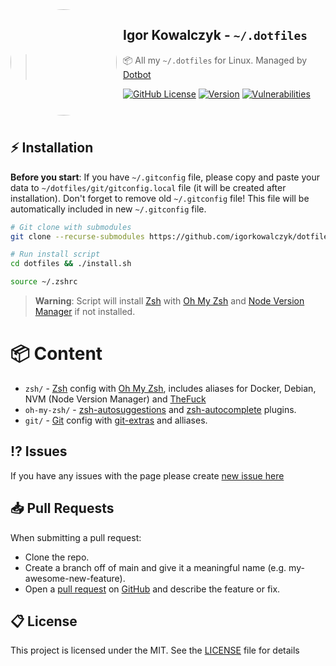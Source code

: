 <img width="170" height="170" align="left" style="float: left; margin: 0 10px 0 0; border-radius: 50%;" src="https://media.discordapp.net/attachments/710425657003212810/933327129305821184/circle.png">

## Igor Kowalczyk - `~/.dotfiles`

> 📦 All my `~/.dotfiles` for Linux. Managed by [Dotbot](https://github.com/anishathalye/dotbot)

[![GitHub License](https://img.shields.io/github/license/igorkowalczyk/dotfiles?color=%2334D058&logo=github&style=flat-square&label=License)](https://github.com/igorkowalczyk/dotfiles/blob/main/license.md)
[![Version](https://img.shields.io/github/v/release/igorkowalczyk/dotfiles?color=%2334D058&logo=github&style=flat-square&label=Version)](https://github.com/igorkowalczyk/dotfiles/releases)
[![Vulnerabilities](https://img.shields.io/snyk/vulnerabilities/github/igorkowalczyk/dotfiles?color=%2334D058&logo=github&style=flat-square&label=Vulnerabilities)](https://github.com/igorkowalczyk/dotfiles)
<br><br><br>

## ⚡️ Installation

**Before you start**: If you have `~/.gitconfig` file, please copy and paste your data to `~/dotfiles/git/gitconfig.local` file (it will be created after installation). Don't forget to remove old `~/.gitconfig` file! This file will be automatically included in new `~/.gitconfig` file.

```bash
# Git clone with submodules
git clone --recurse-submodules https://github.com/igorkowalczyk/dotfiles

# Run install script
cd dotfiles && ./install.sh

source ~/.zshrc

```

> **Warning**:
> Script will install [Zsh](https://www.zsh.org/) with [Oh My Zsh](https://ohmyz.sh/) and [Node Version Manager](https://github.com/nvm-sh/nvm) if not installed.

# 📦 Content

- `zsh/` - [Zsh](https://www.zsh.org/) config with [Oh My Zsh](https://ohmyz.sh/), includes aliases for Docker, Debian, NVM (Node Version Manager) and [TheFuck](https://github.com/nvbn/thefuck)
- `oh-my-zsh/` - [zsh-autosuggestions](https://github.com/zsh-users/zsh-autosuggestions) and [zsh-autocomplete](https://github.com/marlonrichert/zsh-autocomplete) plugins.
- `git/` - [Git](https://git-scm.com/) config with [git-extras](https://github.com/ohmyzsh/ohmyzsh/blob/master/plugins/git-extras/git-extras.plugin.zsh) and alliases.

## ⁉️ Issues

If you have any issues with the page please create [new issue here](https://github.com/igorkowalczyk/dotfiles/issues)

## 📥 Pull Requests

When submitting a pull request:

- Clone the repo.
- Create a branch off of main and give it a meaningful name (e.g. my-awesome-new-feature).
- Open a [pull request](https://github.com/igorkowalczyk/dotfiles/pulls) on [GitHub](https://github.com) and describe the feature or fix.

## 📋 License

This project is licensed under the MIT. See the [LICENSE](https://github.com/igorkowalczyk/dotfiles/blob/main/license.md) file for details
